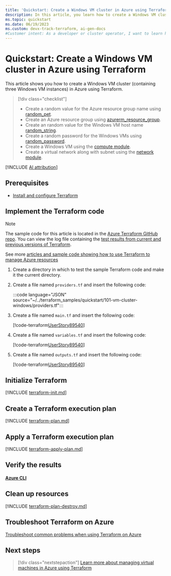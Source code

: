 ```yaml
---
title: 'Quickstart: Create a Windows VM cluster in Azure using Terraform'
description: In this article, you learn how to create a Windows VM cluster in Azure using Terraform
ms.topic: quickstart
ms.date: 06/19/2023
ms.custom: devx-track-terraform, ai-gen-docs
#Customer intent: As a developer or cluster operator, I want to learn how to quickly create a Windows VM cluster.
---
```


# Quickstart: Create a Windows VM cluster in Azure using Terraform

This article shows you how to create a Windows VM cluster (containing three Windows VM instances) in Azure using Terraform.

> [!div class="checklist"]
> * Create a random value for the Azure resource group name using [random_pet](https://registry.terraform.io/providers/hashicorp/random/latest/docs/resources/pet).
> * Create an Azure resource group using [azurerm_resource_group](https://registry.terraform.io/providers/hashicorp/azurerm/latest/docs/resources/resource_group).
> * Create an random value for the Windows VM host name [random_string](https://registry.terraform.io/providers/hashicorp/random/latest/docs/resources/string).
> * Create a random password for the Windows VMs using [random_password](https://registry.terraform.io/providers/hashicorp/random/latest/docs/resources/password).
> * Create a Windows VM using the [compute module](https://registry.terraform.io/modules/Azure/compute/azurerm).
> * Create a virtual network along with subnet using the [network module](https://registry.terraform.io/modules/Azure/network/azurerm).

[!INCLUDE [AI attribution](~/../azure-docs-pr/includes/ai-generated-attribution.md)]

## Prerequisites

- [Install and configure Terraform](/azure/developer/terraform/quickstart-configure)

## Implement the Terraform code

> [!NOTE]
> The sample code for this article is located in the [Azure Terraform GitHub repo](https://github.com/Azure/terraform/tree/UserStory89540/quickstart/101-vm-cluster-windows). You can view the log file containing the [test results from current and previous versions of Terraform](https://github.com/Azure/terraform/tree/UserStory89540/quickstart/101-vm-cluster-windows/TestRecord.md).
>
> See more [articles and sample code showing how to use Terraform to manage Azure resources](/azure/terraform)

1. Create a directory in which to test the sample Terraform code and make it the current directory.

1. Create a file named `providers.tf` and insert the following code:

    :::code language="JSON" source="~/../terraform_samples/quickstart/101-vm-cluster-windows/providers.tf":::

1. Create a file named `main.tf` and insert the following code:

    [!code-terraform[UserStory89540](~/../terraform_samples/quickstart/101-vm-cluster-windows/main.tf)]

1. Create a file named `variables.tf` and insert the following code:

    [!code-terraform[UserStory89540](~/../terraform_samples/quickstart/101-vm-cluster-windows/variables.tf)]

1. Create a file named `outputs.tf` and insert the following code:

    [!code-terraform[UserStory89540](~/../terraform_samples/quickstart/101-vm-cluster-windows/outputs.tf)]

## Initialize Terraform

[!INCLUDE [terraform-init.md](includes/terraform-init.md)]

## Create a Terraform execution plan

[!INCLUDE [terraform-plan.md](includes/terraform-plan.md)]

## Apply a Terraform execution plan

[!INCLUDE [terraform-apply-plan.md](includes/terraform-apply-plan.md)]

## Verify the results

#### [Azure CLI](#tab/azure-cli)

## Clean up resources

[!INCLUDE [terraform-plan-destroy.md](includes/terraform-plan-destroy.md)]

## Troubleshoot Terraform on Azure

[Troubleshoot common problems when using Terraform on Azure](troubleshoot.md)

## Next steps

> [!div class="nextstepaction"]
> [Learn more about managing virtual machines in Azure using Terraform](/azure/virtual-machines)

